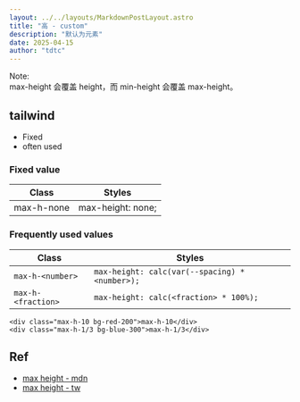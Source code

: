 ```yaml
---
layout: ../../layouts/MarkdownPostLayout.astro
title: "高 - custom"
description: "默认为元素"
date: 2025-04-15
author: "tdtc"
---
```

Note:    
max-height 会覆盖 height，而 min-height 会覆盖 max-height。

## tailwind
- Fixed
- often used

### Fixed value
|Class|Styles|
|-|-|
|max-h-none|max-height: none;|

### Frequently used values
|Class|Styles|
|-|-|
|`max-h-<number>`|`max-height: calc(var(--spacing) * <number>);`|
|`max-h-<fraction>`|`max-height: calc(<fraction> * 100%);`|

```
<div class="max-h-10 bg-red-200">max-h-10</div>
<div class="max-h-1/3 bg-blue-300">max-h-1/3</div>
```

## Ref
- [max height - mdn](https://developer.mozilla.org/zh-CN/docs/Web/CSS/max-height)
- [max height - tw](https://tailwindcss.com/docs/max-height)
